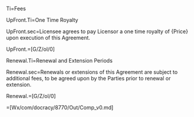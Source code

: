 Ti=Fees

UpFront.Ti=One Time Royalty

UpFront.sec=Licensee agrees to pay Licensor a one time royalty of {Price} upon execution of this Agreement.

UpFront.=[G/Z/ol/0]

Renewal.Ti=Renewal and Extension Periods

Renewal.sec=Renewals or extensions of this Agreement are subject to additional fees, to be agreed upon by the Parties prior to renewal or extension.

Renewal.=[G/Z/ol/0]

=[Wx/com/docracy/8770/Out/Comp_v0.md]